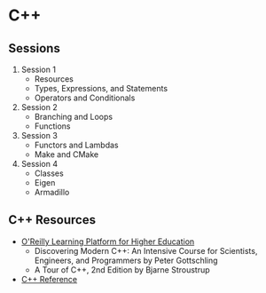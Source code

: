 # C++

## Sessions

1. Session 1
   - Resources
   - Types, Expressions, and Statements
   - Operators and Conditionals
2. Session 2
   - Branching and Loops
   - Functions
3. Session 3
   - Functors and Lambdas
   - Make and CMake
4. Session 4
   - Classes
   - Eigen
   - Armadillo

## C++ Resources

* [O'Reilly Learning Platform for Higher Education](https://go.oreilly.com/southern-methodist)
  * Discovering Modern C++: An Intensive Course for Scientists, Engineers, and Programmers by Peter Gottschling
  * A Tour of C++, 2nd Edition by Bjarne Stroustrup
* [C++ Reference](https://en.cppreference.com)

